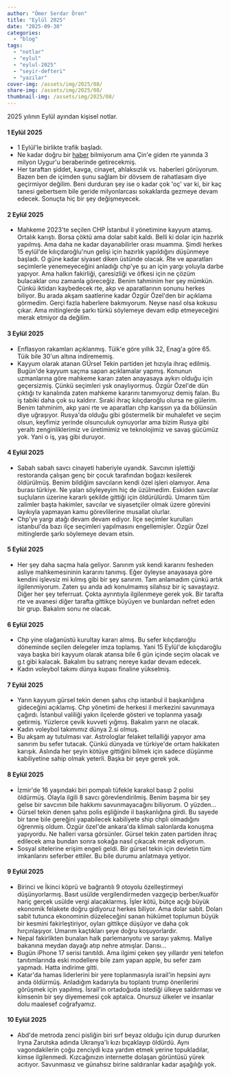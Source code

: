 ```yaml
---
author: "Ömer Serdar Ören"
title: "Eylül 2025"
date: "2025-09-30"
categories: 
  - "blog"
tags: 
  - "notlar"
  - "eylul"
  - "eylul-2025"
  - "seyir-defteri"
  - "yazilar"
cover-img: /assets/img/2025/08/
share-img: /assets/img/2025/08/
thumbnail-img: /assets/img/2025/08/
---
```


2025 yılının Eylül ayından kişisel notlar.

#### 1 Eylül 2025

- 1 Eylül'le birlikte trafik başladı.
- Ne kadar doğru bir [haber](https://x.com/turankislakci/status/1962485111867187479) bilmiyorum ama Çin'e giden rte yanında 3 milyon Uygur'u beraberinde getirecekmiş.
- Her taraftan şiddet, kavga, cinayet, ahlaksızlık vs. haberleri görüyorum. Bazen ben de içimden şunu sağlam bir dövsem de rahatlasam diye geçirmiyor değilim. Beni durduran şey ise o kadar çok 'oç' var ki, bir kaç tanesi gebertsem bile geride milyonlarcası sokaklarda gezmeye devam edecek. Sonuçta hiç bir şey değişmeyecek.

#### 2 Eylül 2025

- Mahkeme 2023'te seçilen CHP İstanbul il yönetimine kayyum atamış. Ortalık karıştı. Borsa çöktü ama dolar sabit kaldı. Belli ki dolar için hazırlık yapılmış. Ama daha ne kadar dayanabilirler orası muamma. Şimdi herkes 15 eylül'de kılıçdaroğlu'nun gelişi için hazırlık yapıldığını düşünmeye başladı. O güne kadar siyaset diken üstünde olacak. Rte ve aparatları seçimlerle yenemeyeceğini anladığı chp'ye şu an için yargı yoluyla darbe yapıyor. Ama halkın fakirliği, çaresizliği ve öfkesi için ne çözüm bulacaklar onu zamanla göreceğiz. Benim tahminim her şey mümkün. Çünkü iktidarı kaybedecek rte, akp ve aparatlarının sonunu herkes biliyor. Bu arada akşam saatlerine kadar Özgür Özel'den bir açıklama görmedim. Gerçi fazla haberlere bakmıyorum. Neyse nasıl olsa kokusu çıkar. Ama mitinglerde şarkı türkü söylemeye devam edip etmeyeceğini merak etmiyor da değilim.

#### 3 Eylül 2025

- Enflasyon rakamları açıklanmış. Tüik'e göre yıllık 32, Enag'a göre 65. Tüik bile 30'un altına indirememiş.
- Kayyum olarak atanan GÜrsel Tekin partiden jet hızıyla ihraç edilmiş. Bugün'de kayyum saçma sapan açıklamalar yapmış. Konunun uzmanlarına göre mahkeme kararı zaten anayasaya aykırı olduğu için geçersizmiş. Çünkü seçimleri ysk onaylıyormuş. Özgür Özel'de dün çıktığı tv kanalında zaten mahkeme kararını tanımıyoruz demiş falan. Bu iş tabiki daha çok su kaldırır. Sıraki ihraç kılıçdaroğlu olursa ne gülerim. Benim tahminim, akp yani rte ve aparatları chp karışsın ya da bölünsün diye uğraşıyor. Rusya'da olduğu gibi göstermelik bir muhalefet ve seçim olsun, keyfimiz yerinde olsunculuk oynuyorlar ama bizim Rusya gibi yeraltı zenginliklerimiz ve üretimimiz ve teknolojimiz ve savaş gücümüz yok. Yani o iş, yaş gibi duruyor.

#### 4 Eylül 2025

- Sabah sabah savcı cinayeti haberiyle uyandık. Savcının işlettiği restoranda çalışan genç bir çocuk tarafından boğazı kesilerek öldürülmüş. Benim bildiğim savcıların kendi özel işleri olamıyor. Ama burası türkiye. Ne yalan söyleyeyim hiç de üzülmedim. Eskiden savcılar suçluların üzerine kararlı şekilde gittiği için öldürülürdü. Umarım tüm zalimler başta hakimler, savcılar ve siyasetçiler olmak üzere görevini layıkıyla yapmayan kamu görevlilerine musallat olurlar.
- Chp'ye yargı atağı devam devam ediyor. İlçe seçimler kurulları istanbul'da bazı ilçe seçimleri yapılmasını engellemişler. Özgür Özel mitinglerde şarkı söylemeye devam etsin.

#### 5 Eylül 2025

- Her şey daha saçma hala geliyor. Sanırım ysk kendi kararını fesheden asliye mahkemesininin kararını tanımış. Eğer öyleyse anayasaya göre kendini işlevsiz mi kılmış gibi bir şey sanırım. Tam anlamadım çünkü artık ilgilenmiyorum. Zaten şu anda adı konulmamış silahsız bir iç savaştayız. Diğer her şey teferruat. Çokta ayrıntıyla ilgilenmeye gerek yok. Bir tarafta rte ve avanesi diğer tarafta gittikçe büyüyen ve bunlardan nefret eden bir grup. Bakalım sonu ne olacak.

#### 6 Eylül 2025

- Chp yine olağanüstü kurultay kararı almış. Bu sefer kılıçdaroğlu döneminde seçilen delegeler imza toplamış. Yani 15 Eylül'de kılıçdaroğlu vaya başka biri kayyum olarak atansa bile 6 gün içinde seçim olacak ve g.t gibi kalacak. Bakalım bu satranç nereye kadar devam edecek.
- Kadın voleybol takımı dünya kupası finaline yükselmiş.

#### 7 Eylül 2025

- Yarın kayyum gürsel tekin denen şahıs chp istanbul il başkanlığına gideceğini açıklamış. Chp yönetimi de herkesi il merkezini savunmaya çağırdı. İstanbul valiliği yakın ilçelerde gösteri ve toplanma yasağı getirmiş. Yüzlerce çevik kuvveti yığmış. Bakalım yarın ne olacak.
- Kadın voleybol takımımız dünya 2.si olmuş.
- Bu akşam ay tutulması var. Astrologlar felaket tellalliği yapıyor ama sanırım bu sefer tutacak. Çünkü dünyada ve türkiye'de ortam hakikaten karışık. Aslında her şeyin kötüye gittiğini bilmek için sadece düşünme kabiliyetine sahip olmak yeterli. Başka bir şeye gerek yok.

#### 8 Eylül 2025

- İzmir'de 16 yaşındaki biri pompalı tüfekle karakol basıp 2 polisi öldürmüş. Olayla ilgili 8 savcı görevlendirilmiş. Benim başıma bir şey gelse bir savcının bile hakkımı savunmayacağını biliyorum. O yüzden...
- Gürsel tekin denen şahıs polis eşliğinde il başkanlığına girdi. Bu sayede bir tane bile gereğini yapabilecek kabiliyete ship chpli olmadığını öğrenmiş oldum. Özgür özel'de ankara'da klimalı salonlarda konuşma yapıyordu. Ne halleri varsa görsünler. Gürsel tekin zaten partiden ihraç edilecek ama bundan sonra sokağa nasıl çıkacak merak ediyorum.
- Sosyal sitelerine erişim engeli geldi. Bir gürsel tekin için devletin tüm imkanlarını seferber ettiler. Bu bile durumu anlatmaya yetiyor.

#### 9 Eylül 2025

- Birinci ve İkinci köprü ve bağrantılı 9 otoyolu özelleştirmeyi düşünyorlarmış. Basıt usülde vergilendirmeden vazgeçip berber/kuaför hariç gerçek usülde vergi alacaklarmış. İşler kötü, bütçe açığı büyük ekonomik felakete doğru gidiyoruz herkes biliyor. Ama dolar sabit. Doları sabit tutunca ekonominin düzeleceğini sanan hükümet toplumun büyük bir kesmini fakirleştiriyor, oyları gittikçe düşüyor ve daha çok hırçınlaşıyor. Umarım kaçtıkları şeye doğru koşuyorlardır.
- Nepal fakirlikten bunalan halk parlemanyotu ve sarayı yakmış. Maliye bakanına meydan dayağı atıp nehre atmışlar. Darısı...
- Bugün iPhone 17 serisi tanıtıldı. Ama ilgimi çeken şey yıllardır yeni telefon tanıtımlarında eski modellere bile zam yapan apple, bu sefer zam yapmadı. Hatta indirime gitti.
- Katar'da hamas liderlerini bir yere toplanmasıyla israil'in hepsini aynı anda öldürmüş. Anladığım kadarıyla bu toplantı trump önerilerini görüşmek için yapılmış. İsrail'in ortadoğuda istediği ülkeye saldırması ve kimsenin bir şey diyememesi çok aptalca. Onursuz ülkeler ve insanlar dolu maalesef coğrafyamız.

#### 10 Eylül 2025

- Abd'de metroda zenci pisliğin biri sırf beyaz olduğu için durup dururken Iryna Zarutska adında Ukranya'lı kızı bıçaklayıp öldürdü. Aynı vagondakilerin çoğu zenciydi kıza yardım etmek yerine topukladılar, kimse ilgilenmedi. Kızcağınızın internette dolaşan görüntüsü yürek acıtıyor. Savunmasız ve günahsız birine saldıranlar kadar aşağılığı yok.
